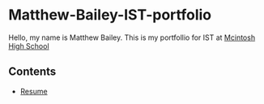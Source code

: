 # Matthew-Bailey-IST-portfolio
Hello, my name is Matthew Bailey. This is my portfollio for IST at [Mcintosh High School](https://www.fcboe.org/mhs)

## Contents
- [Resume](RESUME.md)
